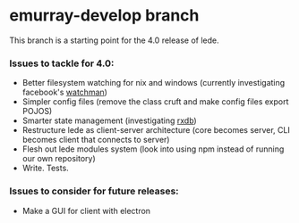 # emurray-develop branch
This branch is a starting point for the 4.0 release of lede.

### Issues to tackle for 4.0:
* Better filesystem watching for nix and windows (currently investigating facebook's [watchman](https://facebook.github.io/watchman/))
* Simpler config files (remove the class cruft and make config files export POJOS)
* Smarter state management (investigating [rxdb](https://github.com/pubkey/rxdb))
* Restructure lede as client-server architecture (core becomes server, CLI becomes client that connects to server)
* Flesh out lede modules system (look into using npm instead of running our own repository)
* Write. Tests.

### Issues to consider for future releases:
* Make a GUI for client with electron